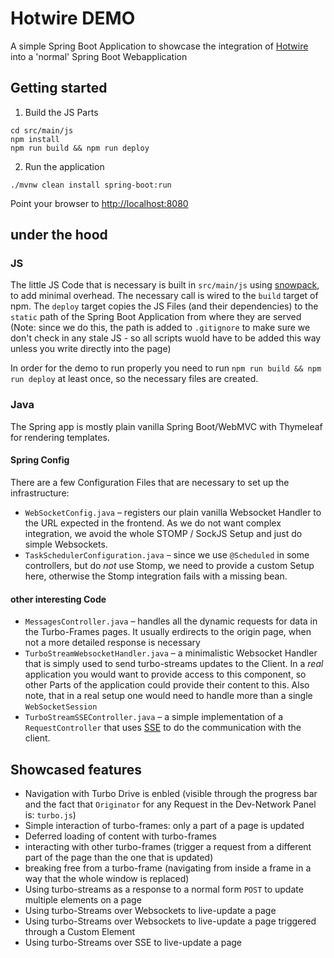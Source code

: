 # Hotwire DEMO
A simple Spring Boot Application to showcase the integration of [Hotwire](https://hotwire.dev) into a 'normal' Spring Boot Webapplication

## Getting started

1. Build the JS Parts
```
cd src/main/js
npm install
npm run build && npm run deploy
```

2. Run the application
```
./mvnw clean install spring-boot:run
```

Point your browser to [http://localhost:8080](http://localhost:8080)

## under the hood

### JS

The little JS Code that is necessary is built in `src/main/js` using [snowpack](https://snowpack.dev), to add minimal overhead. The necessary call is wired to the `build` target of npm. 
The `deploy` target copies the JS Files (and their dependencies) to the `static` path of the Spring Boot Application from where they are served (Note: since we do this, the path is added to `.gitignore` to make sure we don't check in any stale JS - so all scripts wuold have to be added this way unless you write directly into the page)

In order for the demo to run properly you need to run `npm run build && npm run deploy` at least once, so the necessary files are created.


### Java

The Spring app is mostly plain vanilla Spring Boot/WebMVC with Thymeleaf for rendering templates.


#### Spring Config

There are a few Configuration Files that are necessary to set up the infrastructure:

- `WebSocketConfig.java` – registers our plain vanilla Websocket Handler to the URL expected in the frontend. As we do not want complex integration, we avoid the whole STOMP / SockJS Setup and just do simple Websockets.
- `TaskSchedulerConfiguration.java` – since we use `@Scheduled` in some controllers, but do _not_ use Stomp, we need to provide a custom Setup here, otherwise the Stomp integration fails with a missing bean.

#### other interesting Code

- `MessagesController.java` – handles all the dynamic requests for data in the Turbo-Frames pages. It usually erdirects to the origin page, when not a more detailed response is necessary
- `TurboStreamWebsocketHandler.java` – a minimalistic Websocket Handler that is simply used to send turbo-streams updates to the Client. In a _real_ application you would want to provide access to this component, so other Parts of the application could provide their content to this. Also note, that in a real setup one would need to handle more than a single `WebSocketSession`
- `TurboStreamSSEController.java` – a simple implementation of a `RequestController` that uses [SSE](https://developer.mozilla.org/en-US/docs/Web/API/Server-sent_events) to do the communication with the client.

## Showcased features

- Navigation with Turbo Drive is enbled (visible through the progress bar and the fact that `Originator` for any Request in the Dev-Network Panel is: `turbo.js`)
- Simple interaction of turbo-frames: only a part of a page is updated
- Deferred loading of content with turbo-frames
- interacting with other turbo-frames (trigger a request from a different part of the page than the one that is updated)
- breaking free from a turbo-frame (navigating from inside a frame in a way that the whole window is replaced)
- Using turbo-streams as a response to a normal form `POST` to update multiple elements on a page
- Using turbo-Streams over Websockets to live-update a page
- Using turbo-Streams over Websockets to live-update a page triggered through a Custom Element
- Using turbo-Streams over SSE to live-update a page

